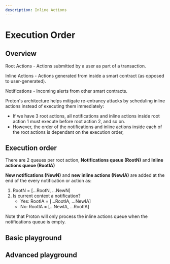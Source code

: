 ```yaml
---
description: Inline Actions
---
```



# Execution Order

## Overview

Root Actions - Actions submitted by a user as part of a transaction.

Inline Actions - Actions generated from inside a smart contract (as opposed to user-generated).

Notifications - Incoming alerts from other smart contracts.

Proton's architecture helps mitigate re-entrancy attacks by scheduling inline actions instead of executing them immediately:
- If we have 3 root actions, all notifications and inline actions inside root action 1 must execute before root action 2, and so on.
- However, the order of the notifications and inline actions inside each of the root actions is dependant on the execution order,

## Execution order
There are 2 queues per root action, **Notifications queue (RootN)** and **Inline actions queue (RootIA)**

**New notifications (NewN)** and **new inline actions (NewIA)** are added at the end of the every notification or action as:
1. RootN = [...RootN, ...NewN]
2. Is current context a notification?
     - Yes: RootIA = [...RootIA, ...NewIA]
     - No: RootIA = [...NewIA, ...RootIA]

Note that Proton will only process the inline actions queue when the notifications queue is empty.

## Basic playground


<ExecutionOrder :rootActions="[
        {
          type: 'Action',
          elements: [
            {
              type: 'Notification',
              elements: [
                {
                  type: 'Action',
                  elements: [
                    {
                      type: 'Action',
                      elements: [],
                    },
                    {
                      type: 'Notification',
                      elements: [],
                    }
                  ],
                }
              ],
            },
          ],
        },
        {
          type: 'Action',
          elements: [
            {
              type: 'Action',
              elements: [],
            },
            {
              type: 'Notification',
              elements: [],
            }
          ],
        },
]"/>

## Advanced playground

<ExecutionOrder :rootActions="[
        {
          type: 'Action',
          elements: [
            {
              type: 'Action',
              elements: [
                {
                  type: 'Notification',
                  elements: [],
                },
                {
                  type: 'Action',
                  elements: [],
                }
              ],
            },
            {
              type: 'Notification',
              elements: [
                {
                  type: 'Action',
                  elements: [
                    {
                      type: 'Action',
                      elements: [],
                    },
                    {
                      type: 'Notification',
                      elements: [],
                    }
                  ],
                },
                {
                  type: 'Notification',
                  elements: [
                    {
                      type: 'Notification',
                      elements: [],
                    },
                    {
                      type: 'Action',
                      elements: [],
                    }
                  ],
                }
              ],
            },
            {
              type: 'Notification',
              elements: [
                {
                  type: 'Action',
                  elements: [],
                },
                {
                  type: 'Notification',
                  elements: [],
                }
              ],
            },
            {
              type: 'Action',
              elements: [
                {
                  type: 'Action',
                  elements: [],
                },
                {
                  type: 'Notification',
                  elements: [],
                }
              ],
            }
          ],
        },
        {
          type: 'Action',
          elements: [
            {
              type: 'Action',
              elements: [],
            },
            {
              type: 'Notification',
              elements: [],
            }
          ],
        },
]"/>